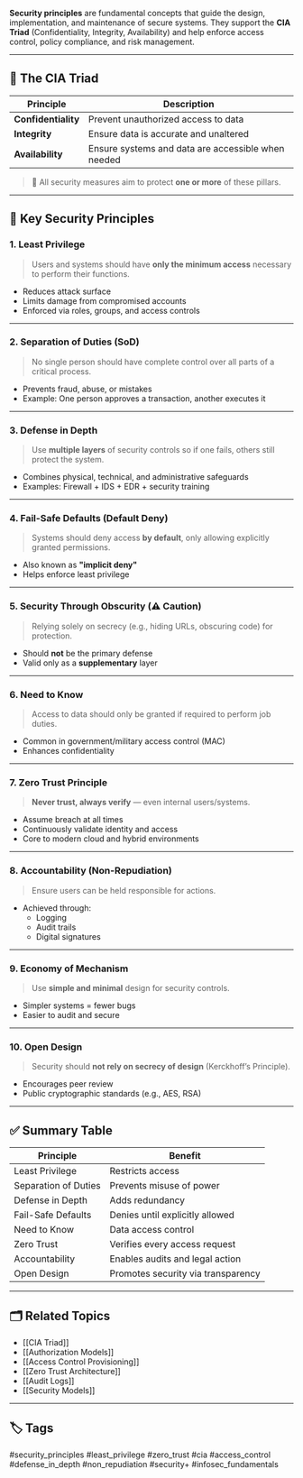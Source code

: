 **Security principles** are fundamental concepts that guide the design, implementation, and maintenance of secure systems. They support the **CIA Triad** (Confidentiality, Integrity, Availability) and help enforce access control, policy compliance, and risk management.

---

## 🧱 The CIA Triad

| Principle        | Description                                                          |
|------------------|----------------------------------------------------------------------|
| **Confidentiality** | Prevent unauthorized access to data                                 |
| **Integrity**        | Ensure data is accurate and unaltered                             |
| **Availability**     | Ensure systems and data are accessible when needed                |

> 🔐 All security measures aim to protect **one or more** of these pillars.

---

## 🔐 Key Security Principles

### 1. **Least Privilege**

> Users and systems should have **only the minimum access** necessary to perform their functions.

- Reduces attack surface
- Limits damage from compromised accounts
- Enforced via roles, groups, and access controls

---

### 2. **Separation of Duties (SoD)**

> No single person should have complete control over all parts of a critical process.

- Prevents fraud, abuse, or mistakes
- Example: One person approves a transaction, another executes it

---

### 3. **Defense in Depth**

> Use **multiple layers** of security controls so if one fails, others still protect the system.

- Combines physical, technical, and administrative safeguards
- Examples: Firewall + IDS + EDR + security training

---

### 4. **Fail-Safe Defaults (Default Deny)**

> Systems should deny access **by default**, only allowing explicitly granted permissions.

- Also known as **"implicit deny"**
- Helps enforce least privilege

---

### 5. **Security Through Obscurity (⚠️ Caution)**

> Relying solely on secrecy (e.g., hiding URLs, obscuring code) for protection.

- Should **not** be the primary defense
- Valid only as a **supplementary** layer

---

### 6. **Need to Know**

> Access to data should only be granted if required to perform job duties.

- Common in government/military access control (MAC)
- Enhances confidentiality

---

### 7. **Zero Trust Principle**

> **Never trust, always verify** — even internal users/systems.

- Assume breach at all times
- Continuously validate identity and access
- Core to modern cloud and hybrid environments

---

### 8. **Accountability (Non-Repudiation)**

> Ensure users can be held responsible for actions.

- Achieved through:
  - Logging
  - Audit trails
  - Digital signatures

---

### 9. **Economy of Mechanism**

> Use **simple and minimal** design for security controls.

- Simpler systems = fewer bugs
- Easier to audit and secure

---

### 10. **Open Design**

> Security should **not rely on secrecy of design** (Kerckhoff’s Principle).

- Encourages peer review
- Public cryptographic standards (e.g., AES, RSA)

---

## ✅ Summary Table

| Principle             | Benefit                              |
|------------------------|--------------------------------------|
| Least Privilege        | Restricts access                     |
| Separation of Duties   | Prevents misuse of power             |
| Defense in Depth       | Adds redundancy                      |
| Fail-Safe Defaults     | Denies until explicitly allowed      |
| Need to Know           | Data access control                  |
| Zero Trust             | Verifies every access request        |
| Accountability         | Enables audits and legal action      |
| Open Design            | Promotes security via transparency   |

---

## 🗂 Related Topics

- [[CIA Triad]]
- [[Authorization Models]]
- [[Access Control Provisioning]]
- [[Zero Trust Architecture]]
- [[Audit Logs]]
- [[Security Models]]

---

## 🏷 Tags

#security_principles #least_privilege #zero_trust #cia #access_control #defense_in_depth #non_repudiation #security+ #infosec_fundamentals
